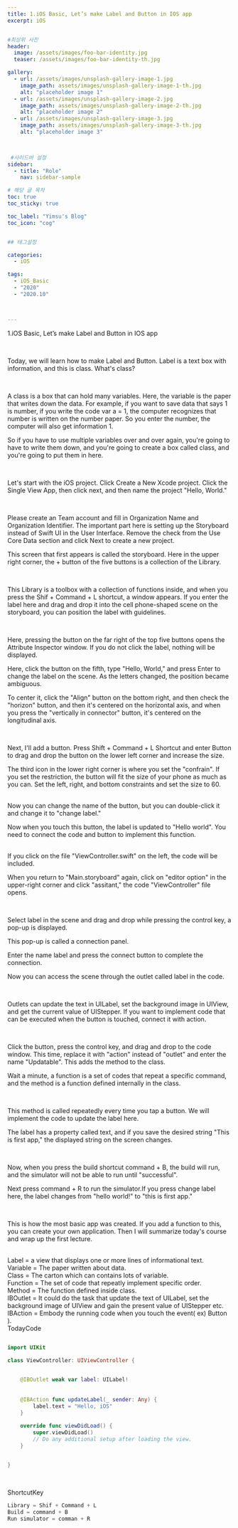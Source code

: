 ```yaml
---
title: 1.iOS Basic, Let’s make Label and Button in IOS app
excerpt: iOS


#최상위 사진
header:
  image: /assets/images/foo-bar-identity.jpg
  teaser: /assets/images/foo-bar-identity-th.jpg

gallery:
  - url: /assets/images/unsplash-gallery-image-1.jpg
    image_path: assets/images/unsplash-gallery-image-1-th.jpg
    alt: "placeholder image 1"
  - url: /assets/images/unsplash-gallery-image-2.jpg
    image_path: assets/images/unsplash-gallery-image-2-th.jpg
    alt: "placeholder image 2"
  - url: /assets/images/unsplash-gallery-image-3.jpg
    image_path: assets/images/unsplash-gallery-image-3-th.jpg
    alt: "placeholder image 3"
    


 #사이드바 설정 
sidebar:
  - title: "Role"
    nav: sidebar-sample

# 해당 글 목차
toc: true
toc_sticky: true

toc_label: "Yimsu's Blog"
toc_icon: "cog"


## 테그설정

categories:
  - iOS

tags:
  - iOS_Basic
  - "2020"
  - "2020.10"



---
```

1.iOS Basic, Let’s make Label and Button in IOS app



<br/>


Today, we will learn how to make Label and Button.
Label is a text box with information, and this is class. What's class?


<br/>


A class is a box that can hold many variables.
Here, the variable is the paper that writes down the data. For example, if you want to save data that says 1 is number, if you write the code var a = 1, the computer recognizes that number is written on the number paper. So you enter the number, the computer will also get information 1.

So if you have to use multiple variables over and over again, you're going to have to write them down, and you're going to create a box called class, and you're going to put them in here.




<br/>

Let's start with the iOS project. Click Create a New Xcode project. Click the Single View App, then click next, and then name the project "Hello, World."

<br>


Please create an Team account and fill in Organization Name and Organization Identifier.
The important part here is setting up the Storyboard instead of Swift UI in the User Interface.
Remove the check from the Use Core Data section and click Next to create a new project.

This screen that first appears is called the storyboard. Here in the upper right corner, the + button of the five buttons is a collection of the Library.

<br/>

This Library is a toolbox with a collection of functions inside, and when you press the Shif + Command + L shortcut, a window appears. If you enter the label here and drag and drop it into the cell phone-shaped scene on the storyboard, you can position the label with guidelines.


<br/>

Here, pressing the button on the far right of the top five buttons opens the Attribute Inspector window. If you do not click the label, nothing will be displayed.

Here, click the button on the fifth, type "Hello, World," and press Enter to change the label on the scene.
As the letters changed, the position became ambiguous.


To center it, click the "Align" button on the bottom right, and then check the "horizon" button, and then it's centered on the horizontal axis, and when you press the "vertically in connector" button, it's centered on the longitudinal axis.


<br/>

Next, I'll add a button.
Press Shift + Command + L Shortcut and enter Button to drag and drop the button on the lower left corner and increase the size.

The third icon in the lower right corner is where you set the "confrain". If you set the restriction, the button will fit the size of your phone as much as you can. Set the left, right, and bottom constraints and set the size to 60.


<br/>
Now you can change the name of the button, but you can double-click it and change it to "change label."

Now when you touch this button, the label is updated to "Hello world". You need to connect the code and button to implement this function.



<br/>
If you click on the file "ViewController.swift" on the left, the code will be included. 

When you return to "Main.storyboard" again, click on "editor option" in the upper-right corner and click "assitant," the code "ViewController" file opens.

<br/>

Select label in the scene and drag and drop while pressing the control key, a pop-up is displayed.

This pop-up is called a connection panel.

Enter the name label and press the connect button to complete the connection.

Now you can access the scene through the outlet called label in the code.

<br/>

Outlets can update the text in UILabel, set the background image in UIView, and get the current value of UIStepper.
If you want to implement code that can be executed when the button is touched, connect it with action.


<br/>

Click the button, press the control key, and drag and drop to the code window. This time, replace it with "action" instead of "outlet" and enter the name "Updatable". This adds the method to the class.


Wait a minute, a function is a set of codes that repeat a specific command, and the method is a function defined internally in the class.


<br/>


This method is called repeatedly every time you tap a button. We will implement the code to update the label here.

The label has a property called text, and if you save the desired string "This is first app," the displayed string on the screen changes.


<br/>

Now, when you press the build shortcut command + B, the build will run, and the simulator will not be able to run until "successful".

Next press command + R to run the simulator.If you press change label here, the label changes from "hello world!" to "this is first app."


<br/>

This is how the most basic app was created. If you add a function to this, you can create your own application. Then I will summarize today's course and wrap up the first lecture.







<br/>
Label = a view that displays one or more lines of informational text.  

<br/>
Variable = The paper written about data.

<br/>
Class = The carton which can contains lots of variable.

<br/>
Function = The set of code that repeatly implement specific order.

<br/>
Method = The function defined inside class.

<br/>
IBOutlet = It could do the task that update the text of UILabel, set the background image of UIView and gain the present value of UIStepper etc.

<br/>
IBAction = Embody the running code when you touch the event( ex) Button ).



<br/>
TodayCode
<br/>

``` swift

import UIKit

class ViewController: UIViewController {

    
    @IBOutlet weak var label: UILabel!
    
    
    @IBAction func updateLabel(_ sender: Any) {
        label.text = "Hello, iOS"
    }
    
    override func viewDidLoad() {
        super.viewDidLoad()
        // Do any additional setup after loading the view.
    }


}

```

<br/>

ShortcutKey
<br/>

``` c
Library = Shif + Command + L
Build = command + B
Run simulator = comman + R
``` 
